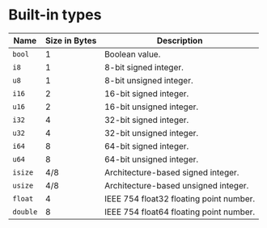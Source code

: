 # Built-in types

| Name | Size in Bytes | Description
| --- | --- | --- |
| `bool`| 1 | Boolean value.
| `i8`  | 1 | 8-bit signed integer.    
| `u8`  | 1 | 8-bit unsigned integer. 
| `i16` | 2 | 16-bit signed integer.  
| `u16` | 2 | 16-bit unsigned integer.
| `i32` | 4 | 32-bit signed integer.  
| `u32` | 4 | 32-bit unsigned integer.
| `i64` | 8 | 64-bit signed integer.  
| `u64` | 8 | 64-bit unsigned integer.
| `isize` | 4/8 | Architecture-based signed integer.
| `usize` | 4/8 | Architecture-based unsigned integer.
| `float`  | 4 | IEEE 754 float32 floating point number.   
| `double`  | 8 | IEEE 754 float64 floating point number.